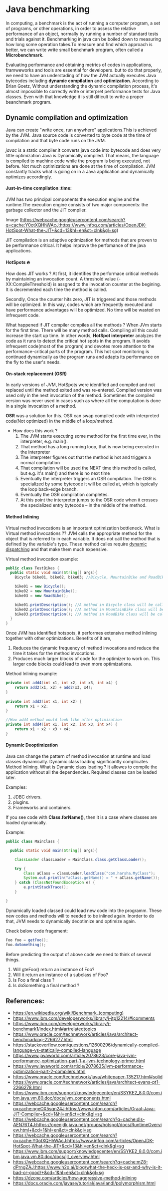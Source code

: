 # Java benchmarking  
In computing, a benchmark is the act of running a computer program, a set of programs, or other operations, in order to assess the relative performance of an object, normally by running a number of standard tests and trials against it. Benchmarking in java can be boiled down to measuring how long some operation takes.To measure and find which approach is better, we can write write small benchmark program, often called a **Microbenchmark**. 

Evaluating performance and obtaining metrics of codes in applications, framweworks and tools are essential for developers. but to do that properly, we need to have an understading of how the JVM actually executes Java bytecodes including **dynamic compilation** and **optimization**.
According to 	Brian Goetz, Without understanding the dynamic compilation process, it's almost impossible to correctly write or interpret performance tests for Java classes. Even with that knowledge it is still dificult to write a proper beanchmark program.

## Dynamic compilation and optimization

Java can create "write once, run anywhere" applications.This is achieved by the JVM. Java source code is converted to byte code at the time of compilation and that byte code runs on the JVM.

*javac* is a static compiler.It converts java code into bytecode and does very little optimization
Java is Dynamically compiled. That means, the language is compiled to machine code while the program is being executed, not before. Not much optimizations are done at the time of compilation. JVM constantly tracks what is going on in a Java application and dynamically optimizes accordingly.

#### Just-in-time compilation :time:
JVM has two principal components:the execution engine and the runtime.The execution engine consists of two major components: the garbage collector and the JIT compiler.

Image (https://webcache.googleusercontent.com/search?q=cache:Y0otXQHhWAcJ:https://www.infoq.com/articles/OpenJDK-HotSpot-What-the-JIT+&cd=13&hl=en&ct=clnk&gl=sg)

JIT compilation is an adaptive optimization for methods that are proven to be performance critical. It helps improve the perfomance of the java applications.

#### HotSpots :fire: 
How does JIT works ? At first, it identifies the performace critical methods by maintaining an invocation count. A threshold value (-XX:CompileThreshold) is assgned to the invocation counter at the begining. It is decremented each time the method is called.

Secondly, Once the counter hits zero, JIT is triggered and those methods will be optimized. In this way, codes which are frequently executed and have performance advantages will be optimized. No time will be wasted on infrequent code.

What happened if JIT compiler compiles all the methods ? When JVm starts for the first time. There will be many method calls. Compiling all this could increase the start up time.
In other words, **HotSpot interpreter** analyzes the code as it runs to detect the critical hot spots in the program. It avoids infrequent code(most of the program) and devotes more attention to the performance-critical parts of the program. This hot spot monitoring is continued dynamically as the program runs and adapts its performance on the fly to the user's needs.

#### On-stack replacement (OSR)

In early versions of JVM, HotSpots were identified and compiled and not replaced until the method exited and was re-entered. Compiled version was used only in the next invocation of the method. Sometimes the compiled version was never used in cases such as where all the computation is done in a single invocation of a method.

**OSR** was a solution for this. OSR can swap compiled code with interpreted code(Not optimized) in the middle of a loop/method.
  - How does this work ?
    1. The JVM starts executing some method for the first time ever, in the interpreter, e.g. main().
    2. That method has a long running loop, that is now being executed in the interpreter
    3. The interpreter figures out that the method is hot and triggers a normal compilation
    4. That compilation will be used the NEXT time this method is called, but e.g. it's main() and there is no next time
    5. Eventually the interpreter triggers an OSR compilation.  The OSR is specialized by some bytecode it will be called at, which is typically the loop back-edge branch.
    6. Eventually the OSR compilation completes.
    7. At this point the interpreter jumps to the OSR code when it crosses the specialized entry bytecode – in the middle of the method.

#### Method Inlining

Virtual method invocations is an important optimization bottleneck. What is Virtual method invocations ?? JVM calls the appropriate method for the object that is referred to in each variable. It does not call the method that is defined by the variable's type. 
These method calles require [dynamic dispatching](https://en.wikipedia.org/wiki/Dynamic_dispatch) and that make them much expensive.

Virtual method invocation example:
```java
public class TestBikes {
  public static void main(String[] args){
    Bicycle bike01, bike02, bike03; //Bicycle, MountainBike and RoadBike extend Bicycle class 

    bike01 = new Bicycle();
    bike02 = new MountainBike();
    bike03 = new RoadBike();

    bike01.printDescription(); //A method in Bicycle class will be called
    bike02.printDescription(); //A method in MountainBike class will be called
    bike03.printDescription(); //A method in RoadBike class will be called
  }
}
```
Once JVM has identified hotspots, it performes extensive method inlining together with other optimizations. Benefits of it are,
1. Reduces the dynamic frequency of method invocations and reduce the time it takes for the method invocations.
2. Produces much larger blocks of code for the optimizer to work on. This larger code blocks could lead to even more optimizations.

Method Inlining example:
```java
private int add4(int x1, int x2, int x3, int x4) {
    return add2(x1, x2) + add2(x3, x4);
}
 
private int add2(int x1, int x2) {
    return x1 + x2;
}

//How add4 method would look like after optimization
private int add4(int x1, int x2, int x3, int x4) {
    return x1 + x2 + x3 + x4;
}
```
#### Dynamic Deoptimization
Java can change the pattern of method invocation at runtime and load classes dynamically.
Dynamic class loading significantly complicates Method Inlining. What is Dynamic class loading ? It allowes to compile the application without all the dependencies. Required classes can be loaded later.

Examples:
1. JDBC drivers.
2. plugins.
3. Frameworks and containers.

If you see code with **Class.forName()**, then it is a case where classes are loaded dynamically.

Example:
```java
public class MainClass {

  public static void main(String[] args){

    ClassLoader classLoader = MainClass.class.getClassLoader();

    try {
        Class aClass = classLoader.loadClass("com.harsha.MyClass");
        System.out.println("aClass.getName() = " + aClass.getName());
    } catch (ClassNotFoundException e) {
        e.printStackTrace();
    }

}
```
Dynamically loaded classed could load new code into the programm. These new codes and methods will to needed to be inlined again. Inorder to do that, JVM needs to dynamically deoptimize and optimize again.

Check below code fragement:
```java
Foo foo = getFoo();
foo.doSomething();
```
Before predicting the output of above code we need to think of several things.
1. Will gteFoo() return an instance of Foo?
2. Will it return an instance of a subclass of Foo?
3. Is Foo a final class ?
4. Is doSomething a final method ?

















## References:
 - https://en.wikipedia.org/wiki/Benchmark_(computing)
 - https://www.ibm.com/developerworks/library/j-jtp12214/#icomments
 - https://www.ibm.com/developerworks/library/j-benchmark1/index.html#artrelatedtopics
 - https://www.oracle.com/technetwork/articles/java/architect-benchmarking-2266277.html
 - https://stackoverflow.com/questions/12600296/dynamically-compiled-language-vs-statically-compiled-language
 - https://www.javaworld.com/article/2078623/core-java-jvm-performance-optimization-part-1-a-jvm-technology-primer.html
 - https://www.javaworld.com/article/2078635/jvm-performance-optimization-part-2-compilers.html
 - https://www.oracle.com/technetwork/java/whitepaper-135217.html#solid
 - https://www.oracle.com/technetwork/articles/java/architect-evans-pt1-2266278.html
 - https://www.ibm.com/support/knowledgecenter/en/SSYKE2_8.0.0/com.ibm.java.vm.80.doc/docs/jvm_components.html
 - https://webcache.googleusercontent.com/search?q=cache:ngeOX5sqn24J:https://www.infoq.com/articles/Graal-Java-JIT-Compiler+&cd=1&hl=en&ct=clnk&gl=sg
 - https://webcache.googleusercontent.com/search?q=cache:dls-AEN76T4J:https://openjdk.java.net/groups/hotspot/docs/RuntimeOverview.html+&cd=1&hl=en&ct=clnk&gl=sg
 - https://webcache.googleusercontent.com/search?q=cache:Y0otXQHhWAcJ:https://www.infoq.com/articles/OpenJDK-HotSpot-What-the-JIT+&cd=13&hl=en&ct=clnk&gl=sg
 - https://www.ibm.com/support/knowledgecenter/en/SSYKE2_8.0.0/com.ibm.java.vm.80.doc/docs/jit_overview.html
 - https://webcache.googleusercontent.com/search?q=cache:mZ8-dPrngZAJ:https://www.h2o.ai/blog/what-the-heck-is-osr-and-why-is-it-bad-or-good/+&cd=1&hl=en&ct=clnk&gl=sg
 - https://dzone.com/articles/how-aggressive-method-inlining
 - https://docs.oracle.com/javase/tutorial/java/IandI/polymorphism.html
